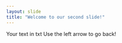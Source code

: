 ```yaml
---
layout: slide
title: "Welcome to our second slide!"
---
```

Your text in txt
Use the left arrow to go back!
